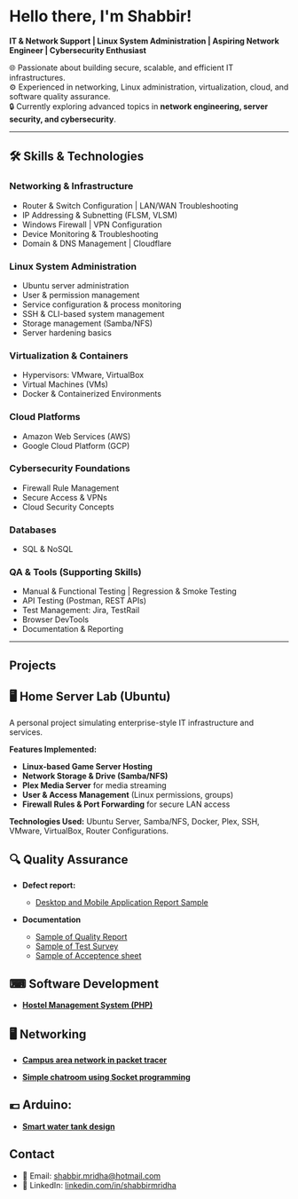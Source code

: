 <h1>Hello there, I'm Shabbir! </h1>

**IT & Network Support | Linux System Administration | Aspiring Network Engineer | Cybersecurity Enthusiast**  

🌐 Passionate about building secure, scalable, and efficient IT infrastructures.  
⚙️ Experienced in networking, Linux administration, virtualization, cloud, and software quality assurance.  
🔒 Currently exploring advanced topics in **network engineering, server security, and cybersecurity**.  

---

## 🛠️ Skills & Technologies  

### Networking & Infrastructure  
- Router & Switch Configuration | LAN/WAN Troubleshooting  
- IP Addressing & Subnetting (FLSM, VLSM)  
- Windows Firewall | VPN Configuration  
- Device Monitoring & Troubleshooting  
- Domain & DNS Management | Cloudflare  

### Linux System Administration  
- Ubuntu server administration  
- User & permission management  
- Service configuration & process monitoring  
- SSH & CLI-based system management  
- Storage management (Samba/NFS)  
- Server hardening basics  

### Virtualization & Containers  
- Hypervisors: VMware, VirtualBox  
- Virtual Machines (VMs)  
- Docker & Containerized Environments  

### Cloud Platforms  
- Amazon Web Services (AWS)  
- Google Cloud Platform (GCP)  

### Cybersecurity Foundations  
- Firewall Rule Management  
- Secure Access & VPNs  
- Cloud Security Concepts  

### Databases  
- SQL & NoSQL  

### QA & Tools (Supporting Skills)  
- Manual & Functional Testing | Regression & Smoke Testing  
- API Testing (Postman, REST APIs)  
- Test Management: Jira, TestRail  
- Browser DevTools  
- Documentation & Reporting  
---

## Projects  
<h2>🖥 Home Server Lab (Ubuntu) </h2>
A personal project simulating enterprise-style IT infrastructure and services.  

**Features Implemented:**  
- **Linux-based Game Server Hosting**  
- **Network Storage & Drive (Samba/NFS)**  
- **Plex Media Server** for media streaming  
- **User & Access Management** (Linux permissions, groups)  
- **Firewall Rules & Port Forwarding** for secure LAN access  

**Technologies Used:** Ubuntu Server, Samba/NFS, Docker, Plex, SSH, VMware, VirtualBox, Router Configurations.  

<h2>🔍 Quality Assurance</h2>

- <b>Defect report:</b>
  - [Desktop and Mobile Application Report Sample](https://github.com/MrShabbir01/Bug-reports-in-Jira)

- <b>Documentation</b>
  - [Sample of Quality Report](https://github.com/MrShabbir01/Quality-Report)
  - [Sample of Test Survey](https://github.com/MrShabbir01/Test-Survey.git)
  - [Sample of Acceptence sheet](https://github.com/MrShabbir01)

<h2>⌨ Software Development</h2>

  - <b> [Hostel Management System (PHP)](https://github.com/MrShabbir01/Hostel-Management-System) </b>
  
<h2>🖥 Networking</h2>

  - <b> [Campus area network in packet tracer](https://github.com/MrShabbir01/Campus-Area-Network) </b>

  - <b> [Simple chatroom using Socket programming](https://github.com/MrShabbir01/Client-server-chatroom.) </b>

<h2>💶 Arduino: </h2>

  - <b> [Smart water tank design](https://github.com/MrShabbir01/Automated-Water-system-Arduino-Uno-) </b>


## Contact

- 📧 Email: [shabbir.mridha@hotmail.com](mailto:shabbir.mridha@hotmail.com)  
- 💼 LinkedIn: [linkedin.com/in/shabbirmridha](https://linkedin.com/in/shabbirmridha)  
